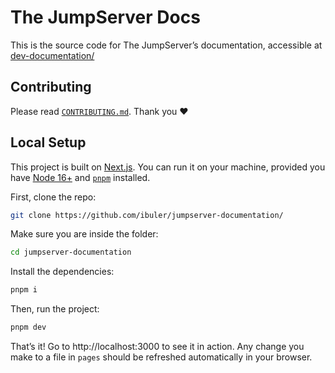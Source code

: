 # The JumpServer Docs
This is the source code for The JumpServer’s documentation, accessible at [dev-documentation/](https://jumpserver-documentation-git-dev-ibulers-projects.vercel.app/)

## Contributing

Please read [`CONTRIBUTING.md`](https://github.com/ibuler/jumpserver-documentation/blob/dev/CONTRIBUTING.md). Thank you ❤️


## Local Setup

This project is built on [Next.js](https://nextra.site/). You can run it on your machine, provided you have [Node 16+](https://nodejs.org/en/) and [`pnpm`](https://pnpm.io) installed.

First, clone the repo:

```bash
git clone https://github.com/ibuler/jumpserver-documentation/
```

Make sure you are inside the folder:

```bash
cd jumpserver-documentation
```

Install the dependencies:

```bash
pnpm i
```

Then, run the project:

```bash
pnpm dev
```

That’s it! Go to http://localhost:3000 to see it in action. Any change you make to a file in `pages` should be refreshed automatically in your browser.

